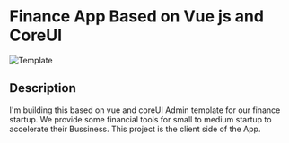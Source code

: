 # Finance App Based on Vue js and CoreUI

![Template](https://coreui.io/images/github/vue-free-template-3.gif)

## Description

I'm building this based on vue and coreUI Admin template for our finance startup. We provide some financial tools for small to medium startup to accelerate their Bussiness. This project is the client side of the App.
